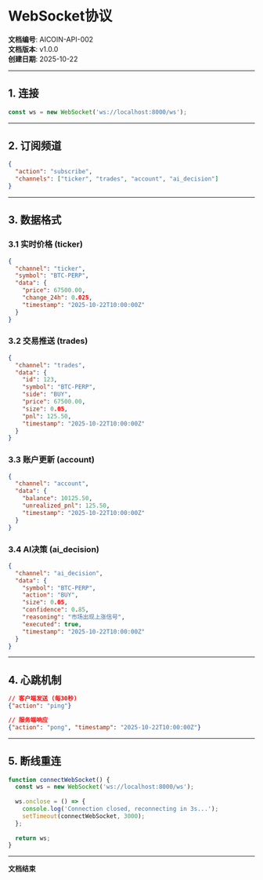 # WebSocket协议

**文档编号**: AICOIN-API-002  
**文档版本**: v1.0.0  
**创建日期**: 2025-10-22

---

## 1. 连接

```javascript
const ws = new WebSocket('ws://localhost:8000/ws');
```

---

## 2. 订阅频道

```json
{
  "action": "subscribe",
  "channels": ["ticker", "trades", "account", "ai_decision"]
}
```

---

## 3. 数据格式

### 3.1 实时价格 (ticker)
```json
{
  "channel": "ticker",
  "symbol": "BTC-PERP",
  "data": {
    "price": 67500.00,
    "change_24h": 0.025,
    "timestamp": "2025-10-22T10:00:00Z"
  }
}
```

### 3.2 交易推送 (trades)
```json
{
  "channel": "trades",
  "data": {
    "id": 123,
    "symbol": "BTC-PERP",
    "side": "BUY",
    "price": 67500.00,
    "size": 0.05,
    "pnl": 125.50,
    "timestamp": "2025-10-22T10:00:00Z"
  }
}
```

### 3.3 账户更新 (account)
```json
{
  "channel": "account",
  "data": {
    "balance": 10125.50,
    "unrealized_pnl": 125.50,
    "timestamp": "2025-10-22T10:00:00Z"
  }
}
```

### 3.4 AI决策 (ai_decision)
```json
{
  "channel": "ai_decision",
  "data": {
    "symbol": "BTC-PERP",
    "action": "BUY",
    "size": 0.05,
    "confidence": 0.85,
    "reasoning": "市场出现上涨信号",
    "executed": true,
    "timestamp": "2025-10-22T10:00:00Z"
  }
}
```

---

## 4. 心跳机制

```json
// 客户端发送 (每30秒)
{"action": "ping"}

// 服务端响应
{"action": "pong", "timestamp": "2025-10-22T10:00:00Z"}
```

---

## 5. 断线重连

```javascript
function connectWebSocket() {
  const ws = new WebSocket('ws://localhost:8000/ws');
  
  ws.onclose = () => {
    console.log('Connection closed, reconnecting in 3s...');
    setTimeout(connectWebSocket, 3000);
  };
  
  return ws;
}
```

---

**文档结束**

